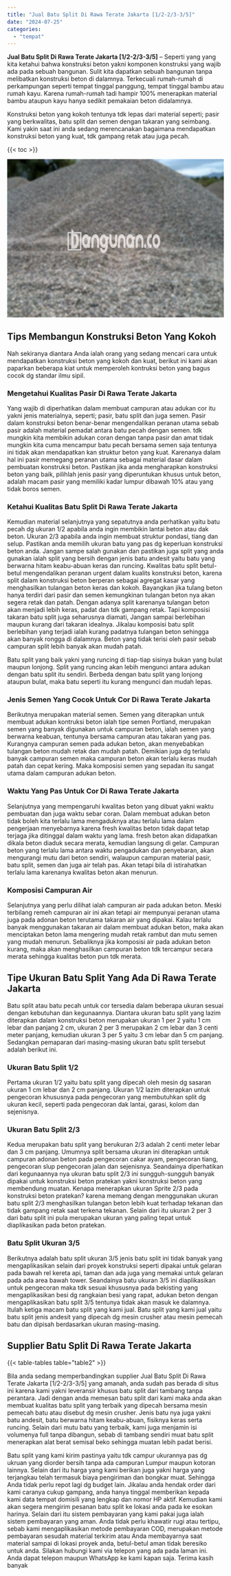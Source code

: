 ```yaml
---
title: "Jual Batu Split Di Rawa Terate Jakarta [1/2-2/3-3/5]"
date: "2024-07-25"
categories: 
  - "tempat"
---
```


**Jual Batu Split Di Rawa Terate Jakarta \[1/2-2/3-3/5\]** – Seperti yang yang kita ketahui bahwa konstruksi beton yakni komponen konstruksi yang wajib ada pada sebuah bangunan. Sulit kita dapatkan sebuah bangunan tanpa melibatkan konstruksi beton di dalamnya. Terkecuali rumah-rumah di perkampungan seperti tempat tinggal panggung, tempat tinggal bambu atau rumah kayu. Karena rumah-rumah tadi hampir 100% menerapkan material bambu ataupun kayu hanya sedikit pemakaian beton didalamnya.

Konstruksi beton yang kokoh tentunya tdk lepas dari material seperti; pasir yang berkwalitas, batu split dan semen dengan takaran yang seimbang. Kami yakin saat ini anda sedang merencanakan bagaimana mendapatkan konstruksi beton yang kuat, tdk gampang retak atau juga pecah.

{{< toc >}}

![Jual Batu Split Di Rawa Terate Jakarta [1/2-2/3-3/5]](/images/jual-batu-split-02.png)

## Tips Membangun Konstruksi Beton Yang Kokoh

Nah sekiranya diantara Anda ialah orang yang sedang mencari cara untuk mendapatkan konstruksi beton yang kokoh dan kuat, berikut ini kami akan paparkan beberapa kiat untuk memperoleh kontruksi beton yang bagus cocok dg standar ilmu sipil.

### Mengetahui Kualitas Pasir Di Rawa Terate Jakarta

Yang wajib di diperhatikan dalam membuat campuran atau adukan cor itu yakni jenis materialnya, seperti; pasir, batu split dan juga semen. Pasir dalam konstruksi beton benar-benar mengendalikan peranan utama sebab pasir adalah material pemadat antara batu pecah dengan semen. tdk mungkin kita membikin adukan coran dengan tanpa pasir dan amat tidak mungkin kita cuma mencampur batu pecah bersama semen saja tentunya ini tidak akan mendapatkan kan struktur beton yang kuat. Karenanya dalam hal ini pasir memegang peranan utama sebagai material dasar dalam pembuatan konstruksi beton. Pastikan jika anda mengharapkan konstruksi beton yang baik, pilihlah jenis pasir yang diperuntukan khusus untuk beton, adalah macam pasir yang memiliki kadar lumpur dibawah 10% atau yang tidak boros semen.

### Ketahui Kualitas Batu Split Di Rawa Terate Jakarta

Kemudian material selanjutnya yang sepatutnya anda perhatikan yaitu batu pecah dg ukuran 1/2 apabila anda ingin membikin lantai beton atau dak beton. Ukuran 2/3 apabila anda ingin membuat struktur pondasi, tiang dan selup. Pastikan anda memilih ukuran batu yang pas dg keperluan konstruksi beton anda. Jangan sampe salah gunakan dan pastikan juga split yang anda gunakan ialah split yang bersih dengan jenis batu andesit yaitu batu yang berwarna hitam keabu-abuan keras dan runcing. Kwalitas batu split betul-betul mengendalikan peranan urgent dalam kualits konstruksi beton, karena split dalam konstruksi beton berperan sebagai agregat kasar yang menghasilkan tulangan beton keras dan kokoh. Bayangkan jika tulang beton hanya terdiri dari pasir dan semen kemungkinan tulangan beton nya akan segera retak dan patah. Dengan adanya split karenanya tulangan beton akan menjadi lebih keras, padat dan tdk gampang retak. Tapi komposisi takaran batu split juga seharusnya diamati, Jangan sampai berlebihan maupun kurang dari takaran idealnya. Jikalau komposisi batu split berlebihan yang terjadi ialah kurang padatnya tulangan beton sehingga akan banyak rongga di dalamnya. Beton yang tidak terisi oleh pasir sebab campuran split lebih banyak akan mudah patah.

Batu split yang baik yakni yang runcing di tiap-tiap sisinya bukan yang bulat maupun lonjong. Split yang runcing akan lebih mengunci antara adukan dengan batu split itu sendiri. Berbeda dengan batu split yang lonjong ataupun bulat, maka batu seperti itu kurang mengunci dan mudah lepas.

### Jenis Semen Yang Cocok Untuk Cor Di Rawa Terate Jakarta

Berikutnya merupakan material semen. Semen yang diterapkan untuk membuat adukan kontruksi beton ialah tipe semen Portland, merupakan semen yang banyak digunakan untuk campuran beton, ialah semen yang berwarna keabuan, tentunya bersama campuran atau takaran yang pas. Kurangnya campuran semen pada adukan beton, akan menyebabkan tulangan beton mudah retak dan mudah patah. Demikian juga dg terlalu banyak campuran semen maka campuran beton akan terlalu keras mudah patah dan cepat kering. Maka komposisi semen yang sepadan itu sangat utama dalam campuran adukan beton.

### Waktu Yang Pas Untuk Cor Di Rawa Terate Jakarta

Selanjutnya yang mempengaruhi kwalitas beton yang dibuat yakni waktu pembuatan dan juga waktu sebar coran. Dalam membuat adukan beton tidak boleh kita terlalu lama mengaduknya atau terlalu lama dalam pengerjaan menyebarnya karena fresh kwalitas beton tidak dapat tetap terjaga jika ditinggal dalam waktu yang lama. fresh beton akan didapatkan dikala beton diaduk secara merata, kemudian langsung di gelar. Campuran beton yang terlalu lama antara waktu pengadukan dan penyebaran, akan mengurangi mutu dari beton sendiri, walaupun campuran material pasir, batu split, semen dan juga air telah pas. Akan tetapi bila di istirahatkan terlalu lama karenanya kwalitas beton akan menurun.

### Komposisi Campuran Air

Selanjutnya yang perlu dilihat ialah campuran air pada adukan beton. Meski terbilang remeh campuran air ini akan tetapi air mempunyai peranan utama juga pada adonan beton terutama takaran air yang dipakai. Kalau terlalu banyak menggunakan takaran air dalam membuat adukan beton, maka akan menciptakan beton lama mengering mudah retak rambut dan mutu semen yang mudah menurun. Sebaliknya jika komposisi air pada adukan beton kurang, maka akan menghasilkan campuran beton tdk tercampur secara merata sehingga kualitas beton pun tdk merata.

## Tipe Ukuran Batu Split Yang Ada Di Rawa Terate Jakarta

Batu split atau batu pecah untuk cor tersedia dalam beberapa ukuran sesuai dengan kebutuhan dan kegunaannya. Diantara ukuran batu split yang lazim diterapkan dalam konstruksi beton merupakan ukuran 1 per 2 yaitu 1 cm lebar dan panjang 2 cm, ukuran 2 per 3 merupakan 2 cm lebar dan 3 centi meter panjang, kemudian ukuran 3 per 5 yaitu 3 cm lebar dan 5 cm panjang. Sedangkan pemaparan dari masing-masing ukuran batu split tersebut adalah berikut ini.

### Ukuran Batu Split 1/2

Pertama ukuran 1/2 yaitu batu split yang dipecah oleh mesin dg sasaran ukuran 1 cm lebar dan 2 cm panjang. Ukuran 1/2 lazim diterapkan untuk pengecoran khususnya pada pengecoran yang membutuhkan split dg ukuran kecil, seperti pada pengecoran dak lantai, garasi, kolom dan sejenisnya.

### Ukuran Batu Split 2/3

Kedua merupakan batu split yang berukuran 2/3 adalah 2 centi meter lebar dan 3 cm panjang. Umumnya split bersama ukuran ini diterapkan untuk campuran adonan beton pada pengecoran cakar ayam, pengecoran tiang, pengecoran slup pengecoran jalan dan sejenisnya. Seandainya diperhatikan dari kegunaannya nya ukuran batu split 2/3 ini sungguh-sungguh banyak dipakai untuk konstruksi beton pratekan yakni konstruksi beton yang membendung muatan. Kenapa menerapkan ukuran Sprite 2/3 pada konstruksi beton pratekan? karena memang dengan menggunakan ukuran batu split 2/3 menghasilkan tulangan beton lebih kuat terhadap tekanan dan tidak gampang retak saat terkena tekanan. Selain dari itu ukuran 2 per 3 dari batu split ini pula merupakan ukuran yang paling tepat untuk diaplikasikan pada beton pratekan.

### Batu Split Ukuran 3/5

Berikutnya adalah batu split ukuran 3/5 jenis batu split ini tidak banyak yang mengaplikasikan selain dari proyek konstruksi seperti dipakai untuk gelaran pada bawah rel kereta api, taman dan ada juga yang memakai untuk gelaran pada ada area bawah tower. Seandainya batu ukuran 3/5 ini diaplikasikan untuk pengecoran maka tdk sesuai khususnya pada bekisting yang mengaplikasikan besi dg rangkaian besi yang rapat, adukan beton dengan mengaplikasikan batu split 3/5 tentunya tidak akan masuk ke dalamnya. Itulah ketiga macam batu split yang kami jual. Batu split yang kami jual yaitu batu split jenis andesit yang dipecah dg mesin crusher atau mesin pemecah batu dan dipisah berdasarkan ukuran masing-masing.

## Supplier Batu Split Di Rawa Terate Jakarta

{{< table-tables table="table2" >}}

Bila anda sedang memperbandingkan supplier Jual Batu Split Di Rawa Terate Jakarta \[1/2-2/3-3/5\] yang amanah, anda sudah pas berada di situs ini karena kami yakni leveransir khusus batu split dari tambang tanpa perantara. Jadi dengan anda memesan batu split dari kami maka anda akan membuat kualitas batu split yang terbaik yang dipecah bersama mesin pemecah batu atau disebut dg mesin crusher. Jenis batu nya juga yakni batu andesit, batu berwarna hitam keabu-abuan, fisiknya keras serta runcing. Selain dari mutu batu yang terbaik, kami juga menjamin isi volumenya full tanpa dibangun, sebab di tambang sendiri muat batu split menerapkan alat berat semisal beko sehingga muatan lebih padat berisi.

Batu split yang kami kirim pastinya yaitu tdk campur ukurannya pas dg ukruan yang diorder bersih tanpa ada campuran Lumpur maupun kotoran lainnya. Selain dari itu harga yang kami berikan juga yakni harga yang terjangkau telah termasuk biaya pengiriman dan bongkar muat. Sehingga Anda tidak perlu repot lagi dg budget lain. Jikalau anda hendak order dari kami caranya cukup gampang, anda hanya tinggal memberikan kepada kami data tempat domisili yang lengkap dan nomor HP aktif. Kemudian kami akan segera mengirim pesanan batu split ke lokasi anda pada ke esokan harinya. Selain dari itu sistem pembayaran yang kami pakai juga ialah sistem pembayaran yang aman. Anda tidak perlu khawatir rugi atau tertipu, sebab kami mengaplikasikan metode pembayaran COD, merupakan metode pembayaran sesudah material terkirim atau Anda membayarnya saat material sampai di lokasi proyek anda, betul-betul aman tidak beresiko untuk anda. Silakan hubungi kami via telepon yang ada pada laman ini. Anda dapat telepon maupun WhatsApp ke kami kapan saja. Terima kasih banyak
